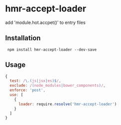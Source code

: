 # hmr-accept-loader

add 'module.hot.accpet()' to entry files


## Installation

```
 npm install hmr-accept-loader --dev-save
```


## Usage

```javascript
{
  test: /\.(js|jsx|es)$/,
  exclude: /(node_modules|bower_components)/,
  enforce: 'post',
  use: [
    {
      loader: require.resolve('hmr-accept-loader')
    }
  ]
}
```
